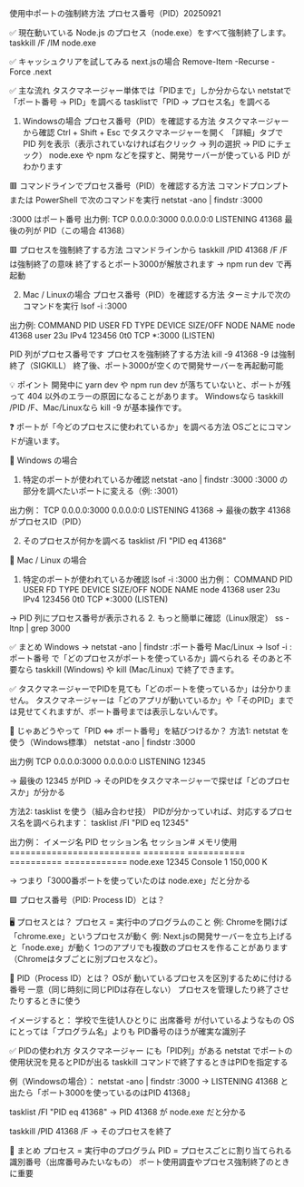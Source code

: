  使用中ポートの強制終方法 プロセス番号（PID）20250921

✅ 
現在動いている Node.js のプロセス（node.exe）をすべて強制終了します。
taskkill /F /IM node.exe

✅ キャッシュクリアを試してみる next.jsの場合
Remove-Item -Recurse -Force .next

✅ 主な流れ
タスクマネージャー単体では「PIDまで」しか分からない
netstatで「ポート番号 → PID」を調べる
tasklistで「PID → プロセス名」を調べる


1. Windowsの場合
プロセス番号（PID）を確認する方法
タスクマネージャーから確認
Ctrl + Shift + Esc でタスクマネージャーを開く
「詳細」タブで PID 列を表示（表示されていなければ右クリック → 列の選択 → PID にチェック）
node.exe や npm などを探すと、開発サーバーが使っている PID がわかります

🟥 コマンドラインでプロセス番号（PID）を確認する方法
コマンドプロンプトまたは PowerShell で次のコマンドを実行
netstat -ano | findstr :3000

:3000 はポート番号
出力例:
TCP    0.0.0.0:3000      0.0.0.0:0       LISTENING       41368
最後の列が PID（この場合 41368）

🟥 プロセスを強制終了する方法
コマンドラインから
taskkill /PID 41368 /F
/F は強制終了の意味
終了するとポート3000が解放されます
→ npm run dev で再起動

2. Mac / Linuxの場合
プロセス番号（PID）を確認する方法
ターミナルで次のコマンドを実行
lsof -i :3000

出力例:
COMMAND   PID USER   FD   TYPE DEVICE SIZE/OFF NODE NAME
node      41368 user   23u  IPv4 123456      0t0  TCP *:3000 (LISTEN)

PID 列がプロセス番号です
プロセスを強制終了する方法
kill -9 41368
-9 は強制終了（SIGKILL）
終了後、ポート3000が空くので開発サーバーを再起動可能

💡 ポイント
開発中に yarn dev や npm run dev が落ちていないと、ポートが残って 404 以外のエラーの原因になることがあります。
Windowsなら taskkill /PID <PID> /F、Mac/Linuxなら kill -9 <PID> が基本操作です。




❓ ポートが「今どのプロセスに使われているか」を調べる方法
OSごとにコマンドが違います。

🔎 Windows の場合
1. 特定のポートが使われているか確認
netstat -ano | findstr :3000
:3000 の部分を調べたいポートに変える（例: :3001）

出力例：
TCP    0.0.0.0:3000     0.0.0.0:0    LISTENING    41368
→ 最後の数字 41368 がプロセスID（PID）

2. そのプロセスが何かを調べる
tasklist /FI "PID eq 41368"

🔎 Mac / Linux の場合
1. 特定のポートが使われているか確認
lsof -i :3000
出力例：
COMMAND   PID USER   FD   TYPE DEVICE SIZE/OFF NODE NAME
node    41368 user   23u  IPv4 123456      0t0  TCP *:3000 (LISTEN)

→ PID 列にプロセス番号が表示される
2. もっと簡単に確認（Linux限定）
ss -ltnp | grep 3000

✅ まとめ
Windows → netstat -ano | findstr :ポート番号
Mac/Linux → lsof -i :ポート番号
で「どのプロセスがポートを使っているか」調べられる
そのあと不要なら taskkill (Windows) や kill (Mac/Linux) で終了できます。


✅ タスクマネージャーでPIDを見ても「どのポートを使っているか」は分かりません。
タスクマネージャーは「どのアプリが動いているか」や「そのPID」までは見せてくれますが、ポート番号までは表示しないんです。

🔎 じゃあどうやって「PID ⇔ ポート番号」を結びつけるか？
方法1: netstat を使う（Windows標準）
netstat -ano | findstr :3000

出力例
TCP    0.0.0.0:3000    0.0.0.0:0    LISTENING    12345

→ 最後の 12345 がPID
→ そのPIDをタスクマネージャーで探せば「どのプロセスか」が分かる

方法2: tasklist を使う（組み合わせ技）
PIDが分かっていれば、対応するプロセス名を調べられます：
tasklist /FI "PID eq 12345"

出力例：
イメージ名                     PID セッション名 セッション# メモリ使用
========================= ======== =========== ========== ============
node.exe                    12345 Console       1        150,000 K

→ つまり「3000番ポートを使っていたのは node.exe」だと分かる


🟩 プロセス番号（PID: Process ID）とは？

🖥 プロセスとは？
プロセス = 実行中のプログラムのこと
例: Chromeを開けば「chrome.exe」というプロセスが動く
例: Next.jsの開発サーバーを立ち上げると「node.exe」が動く
1つのアプリでも複数のプロセスを作ることがあります（Chromeはタブごとに別プロセスなど）。

🔢 PID（Process ID）とは？
OSが 動いているプロセスを区別するために付ける番号
一意（同じ時刻に同じPIDは存在しない）
プロセスを管理したり終了させたりするときに使う

イメージすると：
学校で生徒1人ひとりに 出席番号 が付いているようなもの
OSにとっては「プログラム名」よりも PID番号のほうが確実な識別子

✅ PIDの使われ方
タスクマネージャー にも「PID列」がある
netstat でポートの使用状況を見るとPIDが出る
taskkill コマンドで終了するときはPIDを指定する

例（Windowsの場合）：
netstat -ano | findstr :3000
→ LISTENING 41368 と出たら「ポート3000を使っているのはPID 41368」

tasklist /FI "PID eq 41368"
→ PID 41368 が node.exe だと分かる

taskkill /PID 41368 /F
→ そのプロセスを終了

📝 まとめ
プロセス = 実行中のプログラム
PID = プロセスごとに割り当てられる識別番号（出席番号みたいなもの）
ポート使用調査やプロセス強制終了のときに重要